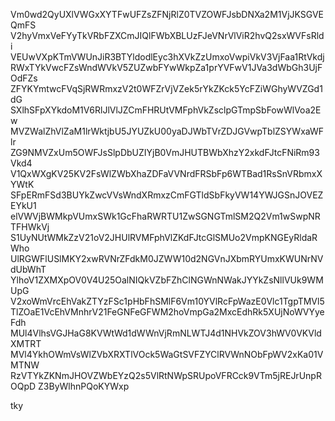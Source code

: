 Vm0wd2QyUXlVWGxXYTFwUFZsZFNjRlZ0TVZOWFJsbDNXa2M1VjJKSGVEQmFS
V2hyVmxVeFYyTkVRbFZXCmJIQlFWbXBLUzFJeVNrVlViR2hvQ2sxWVFsRldi
VEUwVXpKTmVWUnJiR3BTYldodlEyc3hXVkZzUmxoVwpiVkV3VjFaa1RtVkdj
RWxTYkVwcFZsWndWVkV5ZUZwbFYwWkpZa1prYVFwV1JVa3dWbGh3UjFOdFZs
ZFYKYmtwcFVqSjRWRmxzV2t0WFZrVjVZek5rYkZKck5YcFZiWGhyWVZGd1dG
SXlhSFpXYkdoM1V6RlJlVlJZCmFHRUtVMFphVkZsclpGTmpSbFowWlVoa2Ew
MVZWalZhVlZaM1lrWktjbU5JYUZkU00yaDJWbTVrZDJGVwpTblZSYWxaWFlr
ZG9NMVZxUm5OWFJsSlpDbUZIYjB0VmJHUTBWbXhzY2xkdFJtcFNiRm93Vkd4
V1QxWXgKV25KV2FsWlZWbXhaZDFaVVNrdFRSbFp6WTBad1RsSnVRbmxXYWtK
SFpERmFSd3BUYkZwcVVsWndXRmxzCmFGTldSbFkyVW14YWJGSnJOVEZEYkU1
elVWVjBWMkpVUmxSWk1GcFhaRWRTU1ZwSGNGTmlSM2Q2Vm1wSwpNRTFHWkVj
S1UyNUtWMkZzV21oV2JHUlRVMFphVlZKdFJtcGlSMUo2VmpKNGEyRldaRWho
UlRGWFlUSlMKY2xwRVNrZFdkM0JZWW10d2NGVnJXbmRYUmxKWUNrNVdUbWhT
YlhoV1ZXMXpOV0V4U25OalNIQkVZbFZhClNGWnNWakJYYkZsNllVUk9WMUpG
V2xoWmVrcEhVakZTYzFSc1pHbFhSMlF6Vm10YVlRcFpWazE0Vlc1TgpTMVl5
TlZOaE1VcEhVMnhrV21FeGNFeGFWM2hoVmpGa2MxcEdhRk5XUjNoWVYyeFdh
MUl4VlhsVGJHaG8KVWtWd1dWWnVjRmNLWTJ4d1NHVkZOV3hWV0VKVldXMTRT
MVl4YkhOWmVsWlZVbXRXTlVOck5WaGtSVFZYClRVWnNObFpWV2xKa01VMTNW
RzVTYkZKNmJHOVZWbEYzQ2s5VlRtNWpSRUpoVFRCck9VTm5jREJrUnpROQpD
Z3ByWlhnPQoKYWxp

tky
